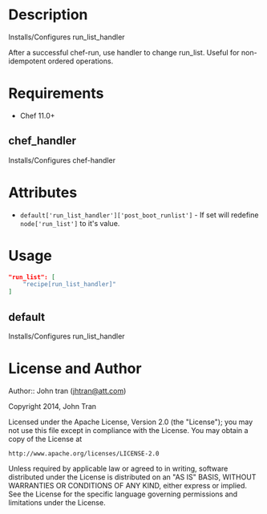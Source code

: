 Description
===========

Installs/Configures run_list_handler

After a successful chef-run, use handler to change run_list. Useful for non-idempotent ordered operations.

Requirements
============

* Chef 11.0+

chef\_handler
----

Installs/Configures chef-handler

Attributes
==========

* `default['run_list_handler']['post_boot_runlist']` - If set will redefine `node['run_list']` to it's value.

Usage
=====

```json
"run_list": [
    "recipe[run_list_handler]"
]
```

default
----

Installs/Configures run_list_handler


License and Author
==================

Author:: John tran (<jhtran@att.com>)

Copyright 2014, John Tran

Licensed under the Apache License, Version 2.0 (the "License");
you may not use this file except in compliance with the License.
You may obtain a copy of the License at

    http://www.apache.org/licenses/LICENSE-2.0

Unless required by applicable law or agreed to in writing, software
distributed under the License is distributed on an "AS IS" BASIS,
WITHOUT WARRANTIES OR CONDITIONS OF ANY KIND, either express or implied.
See the License for the specific language governing permissions and
limitations under the License.

